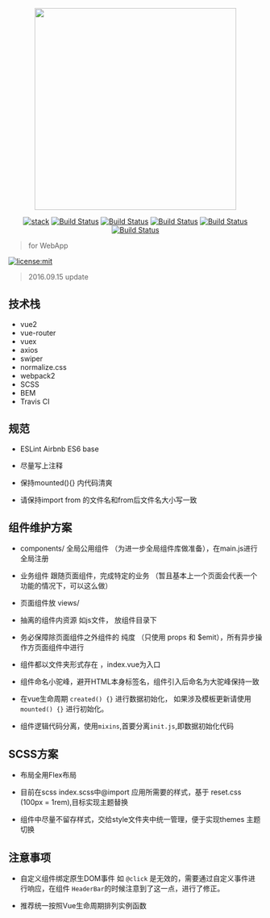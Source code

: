 <p align="center"><a href="http://vue-pure.dingyiming.cn" target="_blank"><img width="400"src="https://cloud.githubusercontent.com/assets/12537013/18533150/8325bd0a-7b13-11e6-9084-ed27b2466e3c.png"></a></p>
<p align="center">
<a href="http://stackshare.io/dingyiming/dingyiming"><img src="http://img.shields.io/badge/tech-stack-0690fa.svg?style=flat" alt="stack"></a>
<a href="https://travis-ci.org/dingyiming/vue-pure"><img src="https://travis-ci.org/dingyiming/vue-pure.png" alt="Build Status"></a>
<a href="https://circleci.com/gh/dingyiming/vue-pure"><img src="https://img.shields.io/circleci/project/dingyiming/vue-pure/dev.svg" alt="Build Status"></a>
<a href="http://isitmaintained.com/project/dingyiming/vue-pure"><img src="http://isitmaintained.com/badge/resolution/dingyiming/vue-pure.svg" alt="Build Status"></a>
<a href="http://isitmaintained.com/project/dingyiming/vue-pure"><img src="http://isitmaintained.com/badge/open/dingyiming/vue-pure.svg" alt="Build Status"></a>
<a href="https://gitter.im/vuepure/Lobby"><img src="https://badges.gitter.im/Join%20Chat.svg" alt="Build Status"></a>
</p>

> for WebApp

[![license:mit](https://img.shields.io/badge/license-mit-green.svg?style=flat-square)](#license)

> 2016.09.15 update

## 技术栈

- vue2
- vue-router
- vuex
- axios
- swiper
- normalize.css
- webpack2
- SCSS
- BEM
- Travis CI

## 规范

- ESLint Airbnb ES6 base

- 尽量写上注释

- 保持mounted(){} 内代码清爽

- 请保持import from 的文件名和from后文件名大小写一致

## 组件维护方案

- components/ 全局公用组件 （为进一步全局组件库做准备），在main.js进行全局注册

- 业务组件 跟随页面组件，完成特定的业务 （暂且基本上一个页面会代表一个功能的情况下，可以这么做）

- 页面组件放 views/

- 抽离的组件内资源 如js文件， 放组件目录下

- 务必保障除页面组件之外组件的 纯度 （只使用 props 和 $emit），所有异步操作方页面组件中进行

- 组件都以文件夹形式存在 ，index.vue为入口

- 组件命名小驼峰，避开HTML本身标签名，组件引入后命名为大驼峰保持一致

- 在vue生命周期 `created() {}` 进行数据初始化， 如果涉及模板更新请使用 `mounted() {}` 进行初始化。

- 组件逻辑代码分离，使用`mixins`,首要分离`init.js`,即数据初始化代码

## SCSS方案

- 布局全用Flex布局

- 目前在scss index.scss中@import 应用所需要的样式，基于 reset.css (100px = 1rem),目标实现主题替换

- 组件中尽量不留存样式，交给style文件夹中统一管理，便于实现themes 主题切换

## 注意事项

- 自定义组件绑定原生DOM事件 如 `@click` 是无效的，需要通过自定义事件进行响应，在组件 `HeaderBar`的时候注意到了这一点，进行了修正。

- 推荐统一按照Vue生命周期排列实例函数